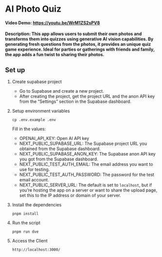 # AI Photo Quiz
#### Video Demo:  https://youtu.be/WrM1ZS2sPV8
#### Description: This app allows users to submit their own photos and transforms them into quizzes using generative AI vision capabilities. By generating fresh questions from the photos, it provides an unique quiz game experience. Ideal for parties or gatherings with friends and family, the app adds a fun twist to sharing their photos.

## Set up
1. Create supabase project 
   - Go to Supabase and create a new project.
   - After creating the project, get the project URL and the anon API key from the “Settings” section in the Supabase dashboard.

2. Setup environment variables
  
   `cp .env.example .env`
      
      Fill in the values:
     
     - OPENAI_API_KEY: Open AI API key
     - NEXT_PUBLIC_SUPABASE_URL: The Supabase project URL you obtained from the Supabase dashboard.
     - NEXT_PUBLIC_SUPABASE_ANON_KEY: The Supabase anon API key you got from the Supabase dashboard.
     - NEXT_PUBLIC_TEST_AUTH_EMAIL: The email address you want to use for testing. 
     - NEXT_PUBLIC_TEST_AUTH_PASSWORD: The password for the test email account. 
     - NEXT_PUBLIC_SERVER_URL: The default is set to `localhost`, but if you’re hosting the app on a server or want to share the upload page, set this to the IP address or domain of your server.
  
3. Install the dependencies
   
   `pnpm install`

4. Run the script
   
   `pnpm run dve`

5. Access the Client
   
   `http://localhost:3000/`
